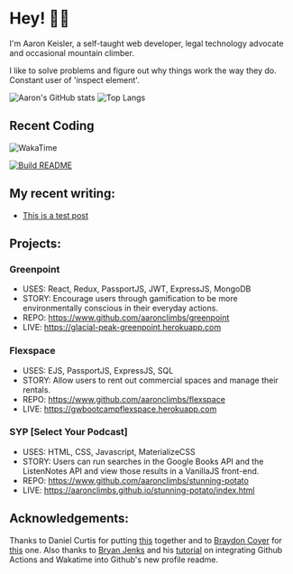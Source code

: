 # Hey! 👋👋

I'm Aaron Keisler, a self-taught web developer, legal technology advocate and occasional mountain climber.

I like to solve problems and figure out why things work the way they do. Constant user of 'inspect element'.

![Aaron's GitHub stats](https://github-readme-stats-aaronclimbs.vercel.app/api?username=aaronclimbs&show_icons=true&theme=gruvbox)
![Top Langs](https://github-readme-stats-aaronclimbs.vercel.app/api/top-langs/?username=aaronclimbs&layout=compact)

## Recent Coding
![WakaTime](https://github-readme-stats.vercel.app/api/wakatime?username=aaronclimbs)

[![Build README](https://github.com/aaronclimbs/aaronclimbs/actions/workflows/build.yaml/badge.svg)](https://github.com/aaronclimbs/aaronclimbs/actions/workflows/build.yaml)

## My recent writing:

 - [This is a test post](https://dev.to/aaronclimbs/this-is-a-test-post-1gih)

## Projects:

### Greenpoint

- USES: React, Redux, PassportJS, JWT, ExpressJS, MongoDB
- STORY: Encourage users through gamification to be more environmentally
  conscious in their everyday actions.
- REPO: https://www.github.com/aaronclimbs/greenpoint
- LIVE: https://glacial-peak-greenpoint.herokuapp.com

### Flexspace

- USES: EJS, PassportJS, ExpressJS, SQL
- STORY: Allow users to rent out commercial spaces and manage their
  rentals.
- REPO: https://www.github.com/aaronclimbs/flexspace
- LIVE: https://gwbootcampflexspace.herokuapp.com

### SYP [Select Your Podcast]

- USES: HTML, CSS, Javascript, MaterializeCSS
- STORY: Users can run searches in the Google Books API and the
  ListenNotes API and view those results in a VanillaJS front-end.
- REPO: https://www.github.com/aaronclimbs/stunning-potato
- LIVE: https://aaronclimbs.github.io/stunning-potato/index.html

## Acknowledgements:

Thanks to Daniel Curtis for putting [this](https://dev.to/curtiscodes/self-updating-github-profile-readme-with-javascript-lhm) together and to [Braydon Coyer](https://github.com/braydoncoyer) for [this](https://blog.braydoncoyer.dev/creating-a-killer-github-profile-readme-part-2) one. Also thanks to [Bryan Jenks](https://github.com/tallguyjenks) and his [tutorial](https://www.youtube.com/watch?v=jazcHIaitfE&t=74s) on integrating Github Actions and Wakatime into Github's new profile readme.
